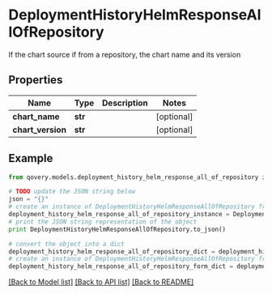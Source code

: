 # DeploymentHistoryHelmResponseAllOfRepository

If the chart source if from a repository, the chart name and its version

## Properties

Name | Type | Description | Notes
------------ | ------------- | ------------- | -------------
**chart_name** | **str** |  | [optional] 
**chart_version** | **str** |  | [optional] 

## Example

```python
from qovery.models.deployment_history_helm_response_all_of_repository import DeploymentHistoryHelmResponseAllOfRepository

# TODO update the JSON string below
json = "{}"
# create an instance of DeploymentHistoryHelmResponseAllOfRepository from a JSON string
deployment_history_helm_response_all_of_repository_instance = DeploymentHistoryHelmResponseAllOfRepository.from_json(json)
# print the JSON string representation of the object
print DeploymentHistoryHelmResponseAllOfRepository.to_json()

# convert the object into a dict
deployment_history_helm_response_all_of_repository_dict = deployment_history_helm_response_all_of_repository_instance.to_dict()
# create an instance of DeploymentHistoryHelmResponseAllOfRepository from a dict
deployment_history_helm_response_all_of_repository_form_dict = deployment_history_helm_response_all_of_repository.from_dict(deployment_history_helm_response_all_of_repository_dict)
```
[[Back to Model list]](../README.md#documentation-for-models) [[Back to API list]](../README.md#documentation-for-api-endpoints) [[Back to README]](../README.md)


